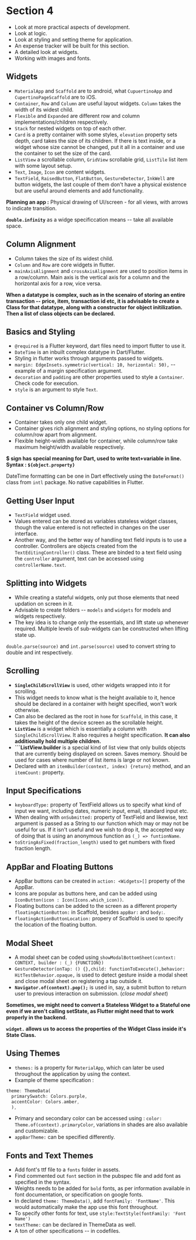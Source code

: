 # Section 4

- Look at more practical aspects of development.
- Look at logic.
- Look at styling and setting theme for application.
- An expense tracker will be built for this section.
- A detailed look at widgets.
- Working with images and fonts.

## Widgets

- ```MaterialApp``` and ```Scaffold``` are to android, what ```CupuertinoApp``` and ```CupertinoPageScaffold``` are to iOS.
- ```Container```, ```Row``` and ```Column``` are useful layout widgets. ```Column``` takes the width of its widest child.
- ```Flexible``` and ```Expanded``` are different row and column implementations/children respectively.
- ```Stack``` for nested widgets on top of each other.
- ```Card``` is a pretty container with some styles, ```elevation``` property sets depth, card takes the size of its children. If there is text inside, or a widget whose size cannot be changed, put it all in a container and use the container to set the size of the card.
- ```ListView``` a scrollable column, ```GridView``` scrollable grid, ```ListTile``` list item with some layout setup.
- ```Text```, ```Image```, ```Icon``` are content widgets.
- ```TextField```, ```RaisedButton```, ```FlatButton```, ```GestureDetector```, ```InkWell``` are button widgets, the last couple of them don't have a physical existence but are useful around elements and add functionality.

**Planning an app :** Physical drawing of UI/screen - for all views, with arrows to indicate transition.

**```double.infinity```** as a widge specificcation means -- take all available space.

## Column Alignment

- Column takes the size of its widest child.
- ```Column``` and ```Row``` are core widgets in flutter.
- ```mainAxisAlignment``` and ```crossAxisAlignment``` are used to position items in a row/column. Main axis is the vertical axis for a column and the horizontal axis for a row, vice versa.

**When a datatype is complex, such as in the scenairo of storing an entire transaction -- price, item, transaction id etc, it is advisable to create a Class for that datatype, along with a constructor for object initilization. Then a list of class objects can be declared.**  

## Basics and Styling

- ```@required``` is a Flutter keyword, dart files need to import flutter to use it.
- ```DateTime``` is an inbuilt complex datatype in Dart/Flutter.
- Styling in flutter works through arguments passed to widgets.
- ```margin: EdgeInsets.symmetric(vertical: 10, horizontal: 50),``` -- example of a margin specification argument.
- ```decoration``` and ```padding``` are other properties used to style a ```Container```. Check code for execution.
- ```style``` is an argument to style ```Text```.

## Container vs Column/Row

- Container takes only one child widget.
- Container gives rich alignment and styling options, no styling options for column/row apart from alignment.
- Flexible height-width available for container, while column/row take maximum height/width available respectively.

**$ sign has special meaning for Dart, used to write text+variable in line. Syntax : ```${object.property}```**  

DateTime formatting can be one in Dart effectively using the ```DateFormat()``` class from ```intl``` package. No native capabilities in Flutter.

## Getting User Input

- ```TextField``` widget used.
- Values entered can be stored as variables stateless widget classes, though the value entered is not reflected in changes on the user interface.
- Another way, and the better way of handling text field inputs is to use a controller. Controllers are objects created from the ```TextEditingController()``` class. These are binded to a text field using the ```controller``` argument, text can be accessed using ```controllerName.text```.

## Splitting into Widgets

- While creating a stateful widgets, only put those elements that need updation on screen in it.
- Advisable to create folders -- ```models``` and ```widgets``` for models and widgets respectively.
- The key idea is to change only the essentials, and lift state up whenever required. Multiple levels of sub-widgets can be constructed when lifting state up.

```double.parse(source)``` and ```int.parse(source)``` used to convert string to double and int respectively.

## Scrolling
- **```SingleChildScrollView```** is used, other widgets wrapped into it for scrolling.
- This widget needs to know what is the height available to it, hence should be declared in a container with height specified, won't work otherwise.
- Can also be declared as the root in ```home``` for ```Scaffold```, in this case, it takes the height of the device screen as the scrollable height.
- **```ListView```** is a widget which is essentially a column with ```SingleChildScrollView```. It also requires a height specification. **It can also additionally hold multiple children.**
- **```ListView.builder** is a special kind of list view that only builds objects that are currently being displayed on screen. Saves memory. Should be used for cases where number of list items is large or not known.
- Declared with an ```itemBuilder(context, index) {return}``` method, and an ```itemCount:``` property.

## Input Specifications

- ```keyboardType:``` property of TextField allows us to specify what kind of input we want, including dates, numeric input, email, standard input etc.
- When dealing with ```onSubmitted:``` property of TextField and likewise, text argument is passed as a String to our function which may or may not be useful for us. If it isn't useful and we wish to drop it, the accepted way of doing that is using an anonymous function as ```(_) => funtionName```.
- ```toStringAsFixed(fraction_length)``` used to get numbers with fixed fraction length.

## AppBar and Floating Buttons

- AppBar buttons can be created in ```action: <Widgets>[]``` property of the AppBar.
- Icons are popular as buttons here, and can be added using ```IconButton(icon : Icon(Icons.which_icon))```.
- Floating buttons can be added to the screen as a different property ```floatingActionButton:``` in  Scaffold, besides ```appBar:``` and ```body:```.
- ```floatingActionButtonLocation:``` propery of Scaffold is used to specify the location of the floating button.

## Modal Sheet

- A modal sheet can be coded using ```showModalBottomSheet(context: CONTEXT, builder : (_) {FUNCTION})```
- ```GestureDetector(onTap: () {},child: functionToExecute(),behavior: HitTestBehavior.opaque,``` is used to detect gesture inside a modal sheet and close modal sheet on registering a tap outside it.
- **```Navigator.of(context).pop();```** is used in, say, a submit button to return user to previous interaction on submission. (*close modal sheet*)

**Sometimes, we might need to convert a Stateless Widget to a Stateful one even if we aren't calling setState, as Flutter might need that to work properly in the backend.**  

**```widget.``` allows us to access the properties of the Widget Class inside it's State Class.**  

## Using Themes

- ```themes:``` is a property for ```MaterialApp```, which can later be used throughout the application by using the context.
- Example of theme specification :

```dart
theme: ThemeData(
  primarySwatch: Colors.purple,
  accentColor: Colors.amber,
  ),
  ```

- Primary and secondary color can be accessed using : ```color: Theme.of(context).primaryColor```, variations in shades are also available and customizable.
- ```appBarTheme:``` can be specified differently.

## Fonts and Text Themes

- Add font's ttf file to a ```fonts``` folder in assets.
- Find commented out ```font``` section in the pubspec file and add font as specified in the syntax.
- Weights needs to be added for ```bold``` fonts, as per information available in font documentation, or specification on google fonts.
- In declared ```theme: ThemeData()```, add ```fontFamily: 'FontName'```. This would automatically make the app use this font throughout.
- To specify other fonts for text, use ```style:TextStyle(fontFamily: 'Font Name')```
- ```textTheme:``` can be declared in ThemeData as well.
- A ton of other specifications -- in codefiles.

